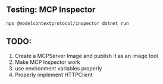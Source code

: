﻿
## Testing: MCP Inspector

`npx @modelcontextprotocol/inspector dotnet run`


## TODO:
1. Create a MCPServer Image and publish it as an image tool
2. Make MCP Inspector work
3. use environment variables properly
4. Properly implement HTTPClient
